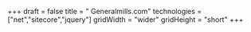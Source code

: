 +++
draft = false
title = " Generalmills.com"
technologies = ["net","sitecore","jquery"]
gridWidth = "wider"
gridHeight = "short"
+++

